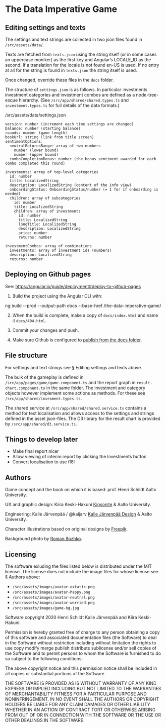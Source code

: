 # The Data Imperative Game


## Editing settings and texts

The settings and text strings are collected in two json files found in `/src/assets/data/`.

Texts are fetched from `texts.json` using the string itself (or in some cases an uppercase moniker) as the first key and Angular’s LOCALE_ID as the second. If a translation for the locale is not found en-US is used. If no entry at all for the string is found in `texts.json` the string itself is used.

Once changed, override these files in the `docs` folder.

The structure of `settings.json` is as follows. In particular investments  investment categories and investment combos are defined as a node-tree-esque hierarchy. (See `/src/app/shared/shared.types.ts` and `investment.types.ts` for full details of the data formats.)

  /src/assets/data/settings.json

    version: number (increment each time settings are changed)
    balance: number (starting balance)
    rounds: number (game length)
    bookUrl: string (link from title screen)
    sentimentOptions:
      neutralReturnsRange: array of two numbers
        number (lower bound)
        number (upper bound)
      comboCompletionBonus: number (the bonus sentiment awarded for each combo completed this round)

    investments: array of top-level categories
      id: number
      title: LocalizedString
      description: LocalizedString (content of the info view)
      onboardingStatus: OnboardingStatus/number (= 1 for if onboarding is needed)
      children: array of subcategories
        id: number
        title: LocalizedString
        children: array of investments
          id: number
          title: LocalizedString
          longTitle: LocalizedString
          description: LocalizedString
          price: number
          returns: number

    investmentCombos: array of combinations
      investments: array of investment ids (numbers)
      description: LocalizedString
      returns: number

## Deploying on Github pages

See: https://angular.io/guide/deployment#deploy-to-github-pages

1. Build the project using the Angular CLI with:

  ng build --prod --output-path docs --base-href /the-data-imperative-game/

2. When the build is complete, make a copy of `docs/index.html` and name it `docs/404.html`.

3. Commit your changes and push.

4. Make sure Github is configured to [publish from the docs folder](https://docs.github.com/en/free-pro-team@latest/github/working-with-github-pages/configuring-a-publishing-source-for-your-github-pages-site#publishing-your-github-pages-site-from-a-docs-folder-on-your-master-branch).

## File structure

For settings and text strings see § Editing settings and texts above.

The bulk of the gameplay is defined in `/src/app/pages/game/game.component.ts` and the report graph in `result-chart.component.ts` in the same folder. The investment and category objects however implement some actions as methods. For these see `/src/app/shared/invesment.types.ts`.

The shared service at `/src/app/shared/shared.service.ts` contains a method for text localisation and allows access to the settings and strings defined in the asset json-files. The D3 library for the result chart is provided by `/src/app/shared/d3.service.ts`.

## Things to develop later

* Make final report nicer
* Allow viewing of interim report by clicking the Investments button
* Convert localisation to use i18l

## Authors

Game concept and the book on which it is based: prof. Henri Schildt Aalto University.

UX and graphic design: Kiira Keski-Hakuni [Kipsonite](http://kipsonite.com) & Aalto University.

Engineering: Kalle Järvenpää / @kaljarv [Kalle Järvenpää Design](http://kaljarv.com/) & Aalto University.

Character illustrations based on original designs by [Freepik](http://www.freepik.com).

Background photo by [Roman Bozhko](www.romanbozhkocreative.com).

## Licensing

The software exluding the files listed below is distributed under the MIT license. The license does not include the image files for whose license see § Authors above:

* `/src/assets/images/avatar-extatic.png`
* `/src/assets/images/avatar-happy.png`
* `/src/assets/images/avatar-neutral.png`
* `/src/assets/images/avatar-worried.png`
* `/src/assets/images/game-bg.jpg`

Software copyright 2020 Henri Schildt Kalle Järvenpää and Kiira Keski-Hakuni.

Permission is hereby granted free of charge to any person obtaining a copy of this software and associated documentation files (the Software) to deal in the Software without restriction including without limitation the rights to use copy modify merge publish distribute sublicense and/or sell copies of the Software and to permit persons to whom the Software is furnished to do so subject to the following conditions:

The above copyright notice and this permission notice shall be included in all copies or substantial portions of the Software.

THE SOFTWARE IS PROVIDED AS IS WITHOUT WARRANTY OF ANY KIND EXPRESS OR IMPLIED INCLUDING BUT NOT LIMITED TO THE WARRANTIES OF MERCHANTABILITY FITNESS FOR A PARTICULAR PURPOSE AND NONINFRINGEMENT. IN NO EVENT SHALL THE AUTHORS OR COPYRIGHT HOLDERS BE LIABLE FOR ANY CLAIM DAMAGES OR OTHER LIABILITY WHETHER IN AN ACTION OF CONTRACT TORT OR OTHERWISE ARISING FROM OUT OF OR IN CONNECTION WITH THE SOFTWARE OR THE USE OR OTHER DEALINGS IN THE SOFTWARE.